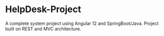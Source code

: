 # HelpDesk-Project
A complete system project using Angular 12 and SpringBoot/Java. Project built on REST and MVC architecture.  
